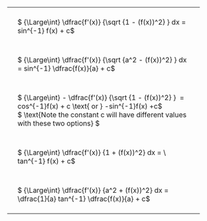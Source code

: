 #  
<br>
<style type="text/css">
#T_1c468 th.col_heading {
  text-align: left;
  font-size: 1em;
}
#T_1c468 td {
  text-align: left;
  font-size: 1em;
  padding: 1.5em;
}
#T_1c468_row0_col0, #T_1c468_row1_col0, #T_1c468_row2_col0, #T_1c468_row3_col0, #T_1c468_row4_col0 {
  width: 400px;
  white-space: pre-wrap;
}
</style>
<table id="T_1c468">
  <thead>
  </thead>
  <tbody>
    <tr>
      <td id="T_1c468_row0_col0" class="data row0 col0" >$ {\Large\int} \dfrac{f'(x)} {\sqrt {1 - (f(x))^2} } dx = sin^{-1} f(x) + c$</td>
    </tr>
    <tr>
      <td id="T_1c468_row1_col0" class="data row1 col0" >$ {\Large\int} \dfrac{f'(x)} {\sqrt {a^2 - (f(x))^2} } dx = sin^{-1} \dfrac{f(x)}{a} + c$</td>
    </tr>
    <tr>
      <td id="T_1c468_row2_col0" class="data row2 col0" >$ {\Large\int} - \dfrac{f'(x)} {\sqrt {1 - (f(x))^2} }  = cos^{-1}f(x) + c \text{ or } -sin^{-1}f(x) +c$
$ \text{Note the constant c will have different values with these two options} $</td>
    </tr>
    <tr>
      <td id="T_1c468_row3_col0" class="data row3 col0" >$ {\Large\int} \dfrac{f'(x)} {1 + (f(x))^2} dx = \ tan^{-1} f(x) + c$</td>
    </tr>
    <tr>
      <td id="T_1c468_row4_col0" class="data row4 col0" >$ {\Large\int} \dfrac{f'(x)} {a^2 + (f(x))^2} dx = \dfrac{1}{a} tan^{-1} \dfrac{f(x)}{a} + c$</td>
    </tr>
  </tbody>
</table>
